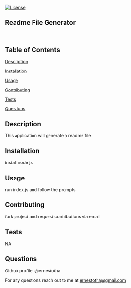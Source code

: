 

[![License](https://img.shields.io/badge/License-Apache_2.0-blue.svg)](https://opensource.org/licenses/Apache-2.0)

## **Readme File Generator**

<br>




## Table of Contents


[Description](#Description)

[Installation](#Installation)

[Usage](#Usage)

[Contributing](#Contributing)

[Tests](#Tests)

[Questions](#Questions)


## <a id="Description"> Description </a> 

This application will generate a readme file


## <a id="Installation"> Installation </a> 

install node js


## <a id="Usage"> Usage </a> 

run index.js and follow the prompts


## <a id="Contributing"> Contributing </a> 

fork project and request contributions via email


## <a id=Tests> Tests </a> 

NA 





## <a id=Questions> Questions </a> 

Github profile: @ernestotha 




For any questions reach out to me at ernestotha@gmail.com



